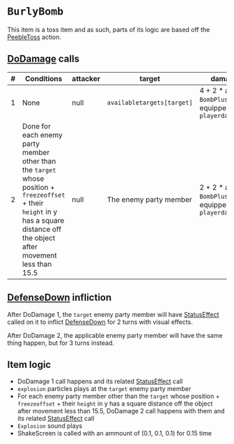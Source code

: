 # `BurlyBomb`
This item is a toss item and as such, parts of its logic are based off the [PeebleToss](../Skills/PeebleToss.md) action.

## [DoDamage](../../Damage%20pipeline/DoDamage.md) calls

|#|Conditions|attacker|target|damageammount|property|overrides|block|
|-:|---|---|---|---|---|---|---|
|1|None|null|`availabletargets[target]`|4 + 2 * amount of `BombPlus` [medals](../../../Enums%20and%20IDs/Medal.md) equipped on `playerdata[currentturn]`|null|null|empty array|false|
|2|Done for each enemy party member other than the `target` whose position + `freezeoffset` + their `height` in y has a square distance off the object after movement less than 15.5|null|The enemy party member|2 + 2 * amount of `BombPlus` [medals](../../../Enums%20and%20IDs/Medal.md) equipped on `playerdata[currentturn]`|null|null|empty array|false|

## [DefenseDown](../../Actors%20states/BattleCondition/DefenseDown.md) infliction
After DoDamage 1, the `target` enemy party member will have [StatusEffect](../../Actors%20states/Conditions%20methods/StatusEffect.md) called on it to inflict [DefenseDown](../../Actors%20states/BattleCondition/DefenseDown.md) for 2 turns with visual effects.

After DoDamage 2, the applicable enemy party member will have the same thing happen, but for 3 turns instead.

## Item logic

- DoDamage 1 call happens and its related [StatusEffect](../../Actors%20states/Conditions%20methods/StatusEffect.md) call
- `explosion` particles plays at the `target` enemy party member
- For each enemy party member other than the `target` whose position + `freezeoffset` + their `height` in y has a square distance off the object after movement less than 15.5, DoDamage 2 call happens with them and its related [StatusEffect](../../Actors%20states/Conditions%20methods/StatusEffect.md) call
- `Explosion` sound plays
- ShakeScreen is called with an ammount of (0.1, 0.1, 0.1) for 0.15 time
